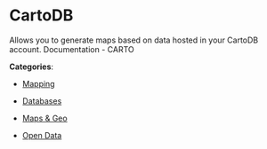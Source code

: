 # CartoDB

Allows you to generate maps based on data hosted in your CartoDB account.  Documentation - CARTO

**Categories**:

- [Mapping](https://github/apis-list/apis-list#mapping)

- [Databases](https://github/apis-list/apis-list#databases)

- [Maps & Geo](https://github/apis-list/apis-list#maps-and-geo)

- [Open Data](https://github/apis-list/apis-list#open-data)



